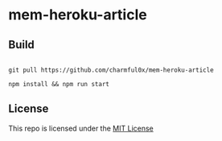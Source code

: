 # mem-heroku-article

## Build

```console

git pull https://github.com/charmful0x/mem-heroku-article

npm install && npm run start

```

## License
This repo is licensed under the [MIT License](./LICENSE)
